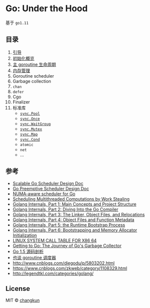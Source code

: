 # Go: Under the Hood

基于 `go1.11`

## 目录

1. [引导](content/1-boot.md)
2. [初始化概览](content/2-init.md)
3. [主 goroutine 生命周期](content/3-main.md)
4. [内存管理](content/4-mem.md)
5. Goroutine scheduler
6. Garbage collection
7. `chan`
8. `defer`
9.  Cgo
10. Finalizer
11. 标准库
    - [`sync.Pool`](content/11-pkg/sync/pool.md)
    - [`sync.Once`](content/11-pkg/sync/once.md)
    - [`sync.WaitGroup`](content/11-pkg/sync/waitgroup.md)
    - [`sync.Mutex`](content/11-pkg/sync/mutex.md)
    - [`sync.Map`](content/11-pkg/sync/map.md)
    - [`sync.Cond`](content/11-pkg/sync/cond.md)
    - `atomic`
    - `net`
    - ...

## 参考

- [Scalable Go Scheduler Design Doc](https://docs.google.com/document/d/1TTj4T2JO42uD5ID9e89oa0sLKhJYD0Y_kqxDv3I3XMw/edit#heading=h.mmq8lm48qfcw)
- [Go Preemptive Scheduler Design Doc](https://docs.google.com/document/d/1ETuA2IOmnaQ4j81AtTGT40Y4_Jr6_IDASEKg0t0dBR8/edit#heading=h.3pilqarbrc9h)
- [NUMA-aware scheduler for Go](https://docs.google.com/document/u/0/d/1d3iI2QWURgDIsSR6G2275vMeQ_X7w-qxM2Vp7iGwwuM/pub)
- [Scheduling Multithreaded Computations by Work Stealing](papers/steal.pdf)
- [Golang Internals, Part 1: Main Concepts and Project Structure](https://blog.altoros.com/golang-part-1-main-concepts-and-project-structure.html)
- [Golang Internals, Part 2: Diving Into the Go Compiler](https://blog.altoros.com/golang-internals-part-2-diving-into-the-go-compiler.html)
- [Golang Internals, Part 3: The Linker, Object Files, and Relocations](https://blog.altoros.com/golang-internals-part-3-the-linker-and-object-files.html)
- [Golang Internals, Part 4: Object Files and Function Metadata](https://blog.altoros.com/golang-part-4-object-files-and-function-metadata.html)
- [Golang Internals, Part 5: the Runtime Bootstrap Process](https://blog.altoros.com/golang-internals-part-5-runtime-bootstrap-process.html)
- [Golang Internals, Part 6: Bootstrapping and Memory Allocator Initialization](https://blog.altoros.com/golang-internals-part-6-bootstrapping-and-memory-allocator-initialization.html)
- [LINUX SYSTEM CALL TABLE FOR X86 64](http://blog.rchapman.org/posts/Linux_System_Call_Table_for_x86_64/)
- [Getting to Go: The Journey of Go's Garbage Collector](https://blog.golang.org/ismmkeynote)
- [Go 1.5 源码剖析](https://github.com/qyuhen/book/blob/master/Go%201.5%20%E6%BA%90%E7%A0%81%E5%89%96%E6%9E%90%20%EF%BC%88%E4%B9%A6%E7%AD%BE%E7%89%88%EF%BC%89.pdf)
- [也谈 goroutine 调度器](https://tonybai.com/2017/06/23/an-intro-about-goroutine-scheduler/)
- http://www.cnblogs.com/diegodu/p/5803202.html
- https://www.cnblogs.com/zkweb/category/1108329.html
- http://legendtkl.com/categories/golang/

## License

MIT &copy; [changkun](https://changkun.de)
